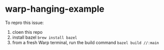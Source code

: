 # warp-hanging-example

To repro this issue:

1. cloen this repo
2. install bazel `brew install bazel`
3. from a fresh Warp terminal, run the build command `bazel build //:main`
